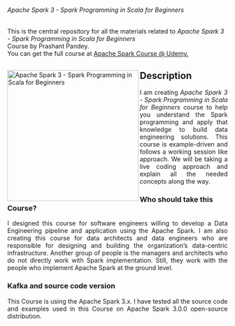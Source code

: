 ###### Apache Spark 3 - Spark Programming in Scala for Beginners
This is the central repository for all the materials related to <em>Apache Spark 3 - Spark Programming in Scala for Beginners</em> <br>Course by Prashant Pandey.
<br> You can get the full course at <a href="https://www.udemy.com/course/apache-spark-programming-in-scala/?referralCode=BFF37C437A7431C20F14"> 
  Apache Spark Course @ Udemy.
</a>

<div>
<a href="https://www.udemy.com/course/apache-spark-programming-in-scala/?referralCode=BFF37C437A7431C20F14">
<img src="https://www.learningjournal.guru/_resources/img/jpg-5x/spark-beginners-course.jpg" alt="Apache Spark 3 - Spark Programming in Scala for Beginners" width="300" align="left"> 
</a>

<h2> Description </h2>
<p align="justify">
  I am creating <em>Apache Spark 3 - Spark Programming in Scala for Beginners </em>course to help you understand the Spark programming and apply that knowledge to build data engineering solutions. This course is example-driven and follows a working session like approach. We will be taking a live coding approach and explain all the needed concepts along the way.
</p>

<h3>Who should take this Course?</h3>
<p align="justify">
I designed this course for software engineers willing to develop a Data Engineering pipeline and application using the Apache Spark. I am also creating this course for data architects and data engineers who are responsible for designing and building the organization’s data-centric infrastructure. Another group of people is the managers and architects who do not directly work with Spark implementation. Still, they work with the people who implement Apache Spark at the ground level.
</p>

<h3>Kafka and source code version</h3>
<p align="justify">
This Course is using the Apache Spark 3.x. I have tested all the source code and examples used in this Course on Apache Spark 3.0.0 open-source distribution.
</p>

</div>
